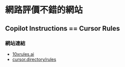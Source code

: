 # 網路評價不錯的網站

## Copilot Instructions == Cursor Rules

### 網站連結

- [10xrules.ai](https://10xrules.ai/)
- [cursor.directory/rules](https://cursor.directory/rules)
